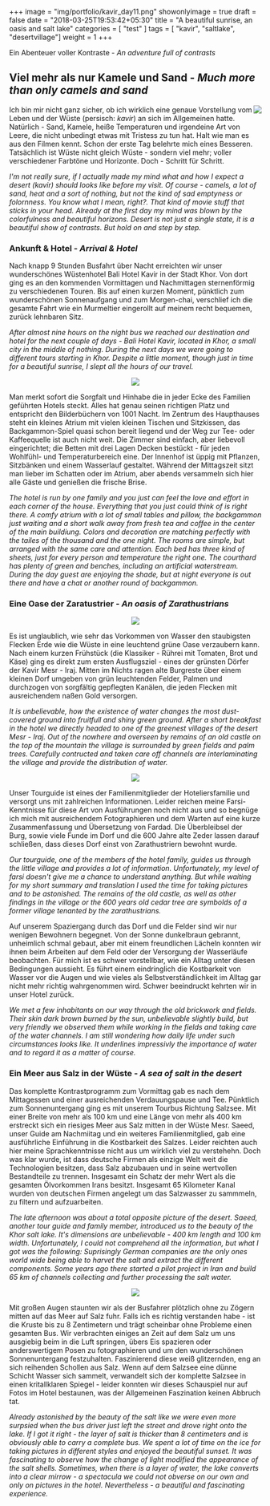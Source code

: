 +++
image = "img/portfolio/kavir_day11.png"
showonlyimage = true
draft = false
date = "2018-03-25T19:53:42+05:30"
title = "A beautiful sunrise, an oasis and salt lake"
categories = [ "test" ]
tags = [ "kavir", "saltlake", "desertvillage"]
weight = 1
+++

Ein Abenteuer voller Kontraste - *An adventure full of contrasts*
<!--more-->

## Viel mehr als nur Kamele und Sand - *Much more than only camels and sand*

<img align = "right" src="/img/portfolio/trip_map2.png">

Ich bin mir nicht ganz sicher, ob ich wirklich eine genaue Vorstellung vom Leben und der Wüste (persisch: *kavir*) an sich im Allgemeinen hatte. Natürlich - Sand, Kamele, heiße Temperaturen und irgendeine Art von Leere, die nicht unbedingt etwas mit Tristess zu tun hat. Halt wie man es aus den Filmen kennt. 
Schon der erste Tag belehrte mich eines Besseren. Tatsächlich ist Wüste nicht gleich Wüste - sondern viel mehr; voller verschiedener Farbtöne und Horizonte. Doch - Schritt für Schritt.

*I'm not really sure, if I actually made my mind what and how I expect a desert (kavir) should looks like before my visit. Of course - camels, a lot of sand, heat and a sort of nothing, but not the kind of sad emptyness or folornness. You know what I mean, right?. That kind of movie stuff that sticks in your head. Already at the first day my mind was blown by the colorfulness and beautiful horizons. Desert is not just a single state, it is a beautiful show of contrasts. But hold on and step by step.*


### Ankunft & Hotel - *Arrival & Hotel*

Nach knapp 9 Stunden Busfahrt über Nacht erreichten wir unser wunderschönes Wüstenhotel Bali Hotel Kavir in der Stadt Khor. Von dort ging es an den kommenden Vormittagen und Nachmittagen sternenförmig zu verschiedenen Touren. Bis auf einen kurzen Moment, pünktlich zum wunderschönen Sonnenaufgang und zum Morgen-chai, verschlief ich die gesamte Fahrt wie ein Murmeltier eingerollt auf meinem recht bequemen, zurück lehnbaren Sitz.

*After almost nine hours on the night bus we reached our destination and hotel for the next couple of days - Bali Hotel Kavir, located in Khor, a small city in the middle of nothing. During the next days we were going to different tours starting in Khor. Despite a little moment, though just in time for a beautiful sunrise, I slept all the hours of our travel.*

<p align="center">
  <img src="/img/portfolio/baihotelkavir_C1.png">
</p>

Man merkt sofort die Sorgfalt und Hinhabe die in jeder Ecke des Familien geführten Hotels steckt. Alles hat genau seinen richtigen Platz und entspricht den Bilderbüchern von 1001 Nacht. Im Zentrum des Haupthauses steht ein kleines Atrium mit vielen kleinen Tischen und Sitzkissen, das Backgammon-Spiel quasi schon bereit liegend und der Weg zur Tee- oder Kaffeequelle ist auch nicht weit. 
Die Zimmer sind einfach, aber liebevoll eingerichtet; die Betten mit drei Lagen Decken bestückt - für jeden Wohlfühl- und Temperaturbereich eine. Der Innenhof ist üppig mit Pflanzen, Sitzbänken und einem Wasserlauf gestaltet. Während der Mittagszeit sitzt man lieber im Schatten oder im Atrium, aber abends versammeln sich hier alle Gäste und genießen die frische Brise.

*The hotel is run by one family and you just can feel the love and effort in each corner of the house. Everything that you just could think of is right there. A comfy atrium with a lot of small tables and pillow, the backgammon just waiting and a short walk away from fresh tea and coffee in the center of the main buildiung. Colors and decoration are matching perfectly with the tailes of the thousand and the one night.*
*The rooms are simple, but arranged with the same care and attention. Each bed has three kind of sheets, just for every person and temperature the right one. The courthard has plenty of green and benches, including an artificial waterstream. During the day guest are enjoying the shade, but at night everyone is out there and have a chat or another round of backgammon.*


### Eine Oase der Zaratustrier - *An oasis of Zarathustrians*

<p align="center">
  <img src="/img/portfolio/oase_C1.png">
</p>

Es ist unglaublich, wie sehr das Vorkommen von Wasser den staubigsten Flecken Erde wie die Wüste in eine leuchtend grüne Oase verzaubern kann. Nach einem kurzen Frühstück (die Klassiker - Rührei mit Tomaten, Brot und Käse) ging es direkt zum ersten Ausflugsziel - eines der grünsten Dörfer der Kavir Mesr - Iraj. 
Mitten im Nichts ragen alte Burgreste über einem kleinen Dorf umgeben von grün leuchtenden Felder, Palmen und durchzogen von sorgfältig gepflegten Kanälen, die jeden Flecken mit ausreichendem naßen Gold versorgen. 

*It is unbelievable, how the existence of water changes the most dust-covered ground into fruitfull and shiny green ground. After a short breakfast in the hotel we directly headed to one of the greenest villages of the desert Mesr - Iraj.*
*Out of the nowhere and overseen by remains of an old castle on the top of the mountain the village is surrounded by green fields and palm trees. Carefully contructed and taken care off channels are interlaminating the village and provide the distribution of water.*

<p align="center">
  <img src="/img/portfolio/oase_C2.png">
</p>

Unser Tourguide ist eines der Familienmitglieder der Hoteliersfamilie und versorgt uns mit zahlreichen Informationen. Leider reichen meine Farsi-Kenntnisse für diese Art von Ausführungen noch nicht aus und so begnüge ich mich mit ausreichendem Fotographieren und dem Warten auf eine kurze Zusammenfassung und Übersetzung von Fardad. 
Die Überbleibsel der Burg, sowie viele Funde im Dorf und die 600 Jahre alte Zeder lassen darauf schließen, dass dieses Dorf einst von Zarathustriern bewohnt wurde.

*Our tourguide, one of the members of the hotel family, guides us through the little village and provides a lot of information. Unfortunately, my level of farsi doesn't give me a chance to understand anything. But while waiting for my short summary and translation I used the time for taking pictures and to be astonished.*
*The remains of the old castle, as well as other findings in the village or the 600 years old cedar tree are symbolds of a former village tenanted by the zarathustrians.*

Auf unserem Spaziergang durch das Dorf und die Felder sind wir nur wenigen Bewohnern begegnet. Von der Sonne dunkelbraun gebrannt, unheimlich schmal gebaut, aber mit einem freundlichen Lächeln konnten wir ihnen beim Arbeiten auf dem Feld oder der Versorgung der Wasserläufe beobachten. Für mich ist es schwer vorstellbar, wie ein Alltag unter diesen Bedingungen aussieht. Es führt einem eindringlich die Kostbarkeit von Wasser vor die Augen und wie vieles als Selbstverständlichkeit im Alltag gar nicht mehr richtig wahrgenommen wird. Schwer beeindruckt kehrten wir in unser Hotel zurück.

*We met a few inhabitants on our way through the old brickwork and fields. Their skin dark brown burned by the sun, unbelievable slightly build, but very friendly we observed them while working in the fields and taking care of the water channels. I am still wondering how daily life under such circumstances looks like. It underlines impressivly the importance of water and to regard it as a matter of course.*

### Ein Meer aus Salz in der Wüste - *A sea of salt in the desert*

Das komplette Kontrastprogramm zum Vormittag gab es nach dem Mittagessen und einer ausreichenden Verdauungspause und Tee. Pünktlich zum Sonnenuntergang ging es mit unserem Tourbus Richtung Salzsee. Mit einer Breite von mehr als 100 km und eine Länge von mehr als 400 km erstreckt sich ein riesiges Meer aus Salz mitten in der Wüste Mesr. 
Saeed, unser Guide am Nachmiitag und ein weiteres Familienmitglied, gab eine ausführliche Einführung in die Kostbarkeit des Salzes. Leider reichten auch hier meine Sprachkenntnisse nicht aus um wirklich viel zu verstehehn. Doch was klar wurde, ist dass deutsche Firmen als einzige Welt weit die Technologien besitzen, dass Salz abzubauen und in seine wertvollen Bestandteile zu trennen. Insgesamt ein Schatz der mehr Wert als die gesamten Ölvorkommen Irans besitzt. Insgesamt 65 Kilometer Kanal wurden von deutschen Firmen angelegt um das Salzwasser zu sammmeln, zu filtern und aufzuarbeiten. 

*The late afternoon was about a total opposite picture of the desert. Saeed, another tour guide and family member, introduced us to the beauty of the Khor salt lake. It's dimensions are unbelievable - 400 km length and 100 km width. Unfortunately, I could not comprehend all the information, but what I got was the following: Suprisingly German companies are the only ones world wide being able to harvet the salt and extract the different components. Some years ago there started a pilot project in Iran and build 65 km of channels collecting and further processing the salt water.*

<p align="center">
  <img src="/img/portfolio/saltlake_C1.png">
</p>

Mit großen Augen staunten wir als der Busfahrer plötzlich ohne zu Zögern mitten auf das Meer auf Salz fuhr. Falls ich es richtig verstanden habe - ist die Kruste bis zu 8 Zentimetern und trägt scheinbar ohne Probleme einen gesamten Bus. Wir verbrachten einiges an Zeit auf dem Salz um uns ausgiebig beim in die Luft springen, übers Eis spazieren oder anderswertigem Posen zu fotographieren und um den wunderschönen Sonnenuntergang festzuhalten. Faszinierend diese weiß glitzernden, eng an sich reihenden Schollen aus Salz. Wenn auf dem Salzsee eine dünne Schicht Wasser sich sammelt, verwandelt sich der komplette Salzsee in einen kritallklaren Spiegel - leider konnten wir dieses Schauspiel nur auf Fotos im Hotel bestaunen, was der Allgemeinen Faszination keinen Abbruch tat.

*Already astonished by the beauty of the salt like we were even more surpsied when the bus driver just left the street and drove right onto the lake. If I got it right - the layer of salt is thicker than 8 centimeters and is obviously able to carry a complete bus.*
*We spent a lot of time on the ice for taking pictures in different styles and enjoyed the beautiful sunset. It was fascinating to observe how the change of light modified the appearance of the salt shells. Sometimes, when there is a layer of water, the lake converts into a clear mirrow - a spectacula we could not obverse on our own and only on pictures in the hotel. Nevertheless - a beautiful and fascinating experience.*


